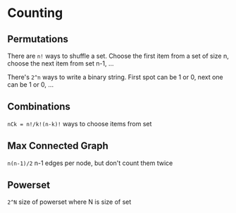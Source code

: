 # Counting

## Permutations

There are `n!` ways to shuffle a set.
Choose the first item from a set of size n, choose the next item from set n-1, ...

There's `2^n` ways to write a binary string.
First spot can be 1 or 0, next one can be 1 or 0, ...


## Combinations

`nCk = n!/k!(n-k)!` ways to choose items from set

## Max Connected Graph

`n(n-1)/2` n-1 edges per node, but don't count them twice

## Powerset

`2^N` size of powerset where N is size of set
